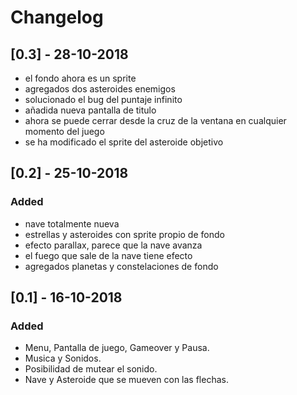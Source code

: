 # Changelog

## [0.3] - 28-10-2018
- el fondo ahora es un sprite
- agregados dos asteroides enemigos
- solucionado el bug del puntaje infinito
- añadida nueva pantalla de titulo
- ahora se puede cerrar desde la cruz de la ventana en cualquier momento del juego
- se ha modificado el sprite del asteroide objetivo

## [0.2] - 25-10-2018
### Added
- nave totalmente nueva
- estrellas y asteroides con sprite propio de fondo
- efecto parallax, parece que la nave avanza
- el fuego que sale de la nave tiene efecto
- agregados planetas y constelaciones de fondo

## [0.1] - 16-10-2018
### Added
- Menu, Pantalla de juego, Gameover y Pausa.
- Musica y Sonidos.
- Posibilidad de mutear el sonido.
- Nave y Asteroide que se mueven con las flechas.
